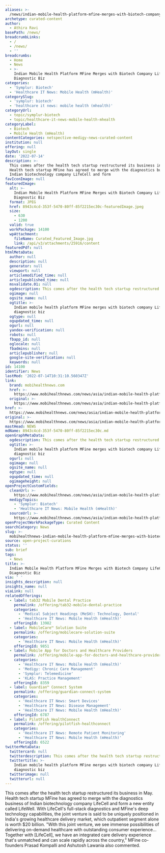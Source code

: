 ```yaml
---
aliases: >-
  /news/indian-mobile-health-platform-mfine-merges-with-biotech-company-lifecells-diagnostic-biz
archetype: curated-content
author:
  - Athira Ravi
basePath: /news/
breadcrumbLinks:
  - /
  - /news/
  - ''
breadcrumbs:
  - Home
  - News
  - >-
    Indian Mobile Health Platform MFine Merges with Biotech Company LifeCell's
    Diagnostic Biz
categories:
  - 'Symplur: Biotech'
  - 'Healthcare IT News: Mobile Health (mHealth)'
categorySlug:
  - 'symplur: biotech'
  - 'healthcare it news: mobile health (mhealth)'
categoryUrl:
  - topic/symplur-biotech
  - topic/healthcare-it-news-mobile-health-mhealth
categoryLabel:
  - Biotech
  - Mobile Health (mHealth)
contentCategories: netspective-medigy-news-curated-content
institution: null
offering: null
layOut: single
date: '2022-07-14'
description: >-
  This comes after the health tech startup restructured its business in May.
  Health tech startup MFine has agreed to merge with the diagnostics business of
  Indian biotechnology company LifeCell and form
favIconImage: null
featuredImage:
  alt: >-
    Indian Mobile Health Platform MFine Merges with Biotech Company LifeCell's
    Diagnostic Biz
  format: JPEG
  href: 8943c4cd-353f-5470-80ff-85f2215ec30c-featuredImage.jpeg
  size:
    - 630
    - 1200
  valid: true
  workPackage: 14100
  wpAttachment:
    fileName: Curated_Featured_Image.jpg
    link: /api/v3/attachments/25916/content
featuredPdf: null
htmlMetaData:
  author: null
  description: null
  generator: null
  viewport: null
  articlemodified_time: null
  articlepublished_time: null
  msvalidate.01: null
  ogdescription: This comes after the health tech startup restructured its business in May.
  ogimage: null
  ogsite_name: null
  ogtitle: >-
    Indian mobile health platform MFine merges with biotech company LifeCell's
    diagnostic biz
  ogtype: null
  ogupdated_time: null
  ogurl: null
  yandex-verification: null
  robots: null
  fbapp_id: null
  oglocale: null
  fbadmins: null
  articlepublisher: null
  google-site-verification: null
  keywords: null
id: 14100
identifier: News
lastMod: '2022-07-14T10:31:10.560347Z'
link:
  brand: mobihealthnews.com
  href: >-
    https://www.mobihealthnews.com/news/asia/indian-mobile-health-platform-mfine-merges-biotech-company-lifecells-diagnostic-biz
  original: >-
    https://www.mobihealthnews.com/news/asia/indian-mobile-health-platform-mfine-merges-biotech-company-lifecells-diagnostic-biz
href: >-
  https://www.mobihealthnews.com/news/asia/indian-mobile-health-platform-mfine-merges-biotech-company-lifecells-diagnostic-biz
original: >-
  https://www.mobihealthnews.com/news/asia/indian-mobile-health-platform-mfine-merges-biotech-company-lifecells-diagnostic-biz
mastHead: NEWS
mdName: 8943c4cd-353f-5470-80ff-85f2215ec30c.md
openGraphMetaData:
  ogdescription: This comes after the health tech startup restructured its business in May.
  ogtitle: >-
    Indian mobile health platform MFine merges with biotech company LifeCell's
    diagnostic biz
  ogurl: null
  ogimage: null
  ogsite_name: null
  ogtype: null
  ogupdated_time: null
  ogimageheight: null
openProjectCustomFields:
  cleanUrl: >-
    https://www.mobihealthnews.com/news/asia/indian-mobile-health-platform-mfine-merges-biotech-company-lifecells-diagnostic-biz
  medigyTopics:
    - 'Symplur: Biotech'
    - 'Healthcare IT News: Mobile Health (mHealth)'
  sourceUrl: >-
    https://www.mobihealthnews.com/news/asia/indian-mobile-health-platform-mfine-merges-biotech-company-lifecells-diagnostic-biz
openProjectWorkPackageType: Curated Content
searchCategory: News
slug: >-
  mobihealthnews-indian-mobile-health-platform-mfine-merges-with-biotech-company-lifecells-diagnostic-biz
source: open-project-curations
status: ''
sub: brief
tags:
  - News
title: >-
  Indian Mobile Health Platform MFine Merges with Biotech Company LifeCell's
  Diagnostic Biz
via: ' '
insights_description: null
insights_name: null
viaLink: null
relatedOfferings:
  - label: tab32 Mobile Dental Practice
    permalink: /offering/tab32-mobile-dental-practice
    categories:
      - 'Medical Subject Headings (MeSH): Technology, Dental'
      - 'Healthcare IT News: Mobile Health (mHealth)'
    offeringId: 13982
  - label: MobileCare™ Solution Suite
    permalink: /offering/mobilecare-solution-suite
    categories:
      - 'Healthcare IT News: Mobile Health (mHealth)'
    offeringId: 9851
  - label: Mobile App for Doctors and Healthcare Providers
    permalink: /offering/mobile-app-for-doctors-and-healthcare-providers
    categories:
      - 'Healthcare IT News: Mobile Health (mHealth)'
      - 'Medigy: Chronic Care Management'
      - 'Symplur: Telemedicine'
      - 'KLAS: Practice Management'
    offeringId: 8359
  - label: Guardian™ Connect System
    permalink: /offering/guardian-connect-system
    categories:
      - 'Healthcare IT News: Smart Devices'
      - 'Healthcare IT News: Disease Management'
      - 'Healthcare IT News: Mobile Health (mHealth)'
    offeringId: 6787
  - label: PilotFish HealthConnect
    permalink: /offering/pilotfish-healthconnect
    categories:
      - 'Healthcare IT News: Remote Patient Monitoring'
      - 'Healthcare IT News: Mobile Health (mHealth)'
    offeringId: 6522
twitterMetaData:
  twittercard: null
  twitterdescription: This comes after the health tech startup restructured its business in May.
  twittertitle: >-
    Indian mobile health platform MFine merges with biotech company LifeCell's
    diagnostic biz
  twitterimage: null
  twitterurl: null
---
```

<p>This comes after the health tech startup restructured its business in May. Health tech startup MFine has agreed to merge with the diagnostics business of Indian biotechnology company LifeCell and form a new entity called LifeWell.
With LifeCell's full-stack diagnostics and MFine's deep technology capabilities, the joint venture is said to be uniquely positioned in India's growing healthcare delivery market, which outpatient segment alone is worth $20 billion.
"With this joint venture, we see immense possibilities of delivering on-demand healthcare with outstanding consumer experience… Together with [LifeCell], we have an integrated care delivery experience that's unmatched and can scale rapidly across the country," MFine co-founders Prasad Kompalli and Ashutosh Lawania also commented.</p>